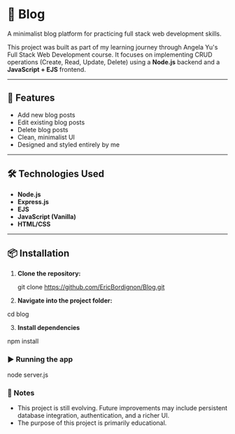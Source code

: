 # 📝 Blog

A minimalist blog platform for practicing full stack web development skills.

This project was built as part of my learning journey through Angela Yu's Full Stack Web Development course. It focuses on implementing CRUD operations (Create, Read, Update, Delete) using a **Node.js** backend and a **JavaScript + EJS** frontend.

---

## 🚀 Features

- Add new blog posts  
- Edit existing blog posts  
- Delete blog posts  
- Clean, minimalist UI  
- Designed and styled entirely by me

---

## 🛠️ Technologies Used

- **Node.js**  
- **Express.js**  
- **EJS**  
- **JavaScript (Vanilla)**  
- **HTML/CSS**

---

## 📦 Installation

1. **Clone the repository:**

   git clone https://github.com/EricBordignon/Blog.git

2. **Navigate into the project folder:**

  cd blog
  
3. **Install dependencies**

  npm install

### ▶️ Running the app

  node server.js

### 📌 Notes

- This project is still evolving. Future improvements may include persistent database integration, authentication, and a richer UI.
- The purpose of this project is primarily educational.

   
